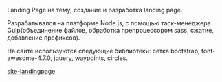 <p>Landing Page на тему, создание и разработка landing page.</p>
<p>Разрабатывался на платформе Node.js, с помощью таск-менеджера Gulp(объединение файлов, обработка препроцессором sass, сжатие, добавление префиксов).</p>
<p>На сайте используются следующие библиотеки: сетка bootstrap, font-awesome-4.7.0, jquery, waypoints, circles.</p>
<a href="https://suminev.github.io/site-landingpage">site-landingpage</a>
